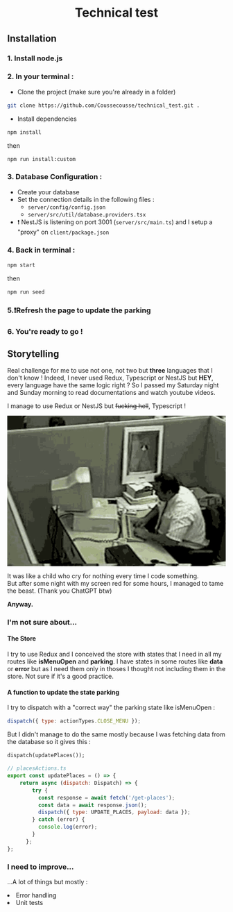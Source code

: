 <h1 align="center" >Technical test</h1>

## Installation
### 1. Install node.js
### 2. In your terminal : 

- Clone the project (make sure you're already in a folder)
```bash
git clone https://github.com/Coussecousse/technical_test.git .
```

- Install dependencies
```bash
npm install
```
then
```bash
npm run install:custom
```
### 3. Database Configuration :
- Create your database
- Set the connection details in the following files :
  - `server/config/config.json`
  - `server/src/util/database.providers.tsx`
- ❗ NestJS is listening on port 3001 (`server/src/main.ts`) and I setup a "proxy" on `client/package.json`

### 4. Back in terminal : 
```bash 
npm start
```
then
```bash
npm run seed
```

### 5.❗Refresh the page to update the parking

### 6. You're ready to go !

## Storytelling
Real challenge for me to use not one, not two but **three** languages that I don't know !
Indeed, I never used Redux, Typescript or NestJS but **HEY**, every language have the same logic right ? 
So I passed my Saturday night and Sunday morning to read documentations and watch youtube videos.

I manage to use Redux or NestJS but ~~fucking hell~~, Typescript ! 
<p align="center">
  <img src="https://github.com/Coussecousse/technical_test/blob/master/client/src/images/gif.gif" align="center" alt="Angry man shooting a computer">
</p>
  It was like a child who cry for nothing every time I code something. <br/>
  But after some night with my screen red for some hours, I managed to tame the beast. (Thank you ChatGPT btw)

**Anyway.**
### I'm not sure about...
#### The Store
I try to use Redux and I conceived the store with states that I need in all my routes like **isMenuOpen** and **parking**. I have states in some routes like **data** or **error** but as I need them only in thoses I thought not including them in the store. Not sure if it's a good practice.

#### A function to update the state parking
I try to dispatch with a "correct way" the parking state like isMenuOpen : 
```js
dispatch({ type: actionTypes.CLOSE_MENU });
```
But I didn't manage to do the same mostly because I was fetching data from the database so it gives this :
```
dispatch(updatePlaces());
```
```js
// placesActions.ts
export const updatePlaces = () => {
    return async (dispatch: Dispatch) => {
        try {
          const response = await fetch('/get-places');
          const data = await response.json();
          dispatch({ type: UPDATE_PLACES, payload: data });
        } catch (error) {
          console.log(error);
        }
      };
};
```

### I need to improve...
<p>...A lot of things but mostly : </p>
<li> Error handling
<li> Unit tests